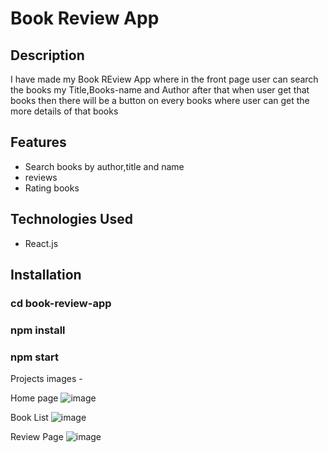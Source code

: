 # Book Review App

## Description
I have made my Book REview App where in the front page user can search the books my Title,Books-name and Author after that when user get that books then there will be a button on every books where user can get the more details of that books

## Features
- Search books by author,title and name 
- reviews
- Rating books

## Technologies Used
- React.js
## Installation
### cd book-review-app
### npm install 
### npm start 

Projects images  - 

Home page
![image](https://github.com/user-attachments/assets/2a5fd754-2699-49aa-b6ba-d88dbf989c35)

Book List
![image](https://github.com/user-attachments/assets/bc4894f3-158f-4a01-9318-96578bbde573)


Review Page 
![image](https://github.com/user-attachments/assets/2266588a-8c76-42ff-8572-4fb590e16ba3)
